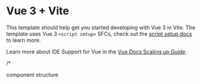 # Vue 3 + Vite

This template should help get you started developing with Vue 3 in Vite. The template uses Vue 3 `<script setup>` SFCs, check out the [script setup docs](https://v3.vuejs.org/api/sfc-script-setup.html#sfc-script-setup) to learn more.

Learn more about IDE Support for Vue in the [Vue Docs Scaling up Guide](https://vuejs.org/guide/scaling-up/tooling.html#ide-support).



/*

component structure

<script>
export default {
    name: '' ,

    data(){
    return{}
    },
    components: {

    },
    methods: {
        
    }
}


</script>

<template>


</template>

<style lang="scss" scoped>
@use 'src/assets/partials/_variables.scss' as *;
@use 'src/assets/partials/_mixin.scss' as *;

</style>
